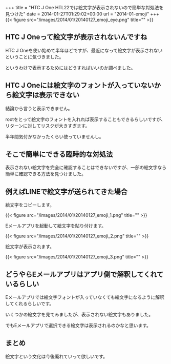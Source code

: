 +++
title = "HTC J One HTL22では絵文字が表示されないので簡単な対処法を見つけた"
date = 2014-01-27T01:29:02+00:00
url = "2014-01-emoji"
+++
{{< figure src="/images/2014/01/20140127_emoji_eye.png" title="" >}}

## HTC J Oneって絵文字が表示されないんですね

HTC J Oneを使い始めて半年ほどですが、最近になって絵文字が表示されないということに気づきました。
  
というわけで表示するためにはどうすればいいのか調べました。

## HTC J Oneには絵文字のフォントが入っていないから絵文字は表示できない

結論から言うと表示できません。
  
rootをとって絵文字のフォントを入れれば表示することもできるらしいですが、リターンに対してリスクが大きすぎます。
  
半年間気付かなかったくらい使っていませんし。

## そこで簡単にできる臨時的な対処法

表示されない絵文字を完全に確認することはできないですが、一部の絵文字なら簡単に確認できる方法を見つけました。 

## 例えばLINEで絵文字が送られてきた場合

絵文字をコピーします。

{{< figure src="/images/2014/01/20140127_emoji_1.png" title="" >}}

Eメールアプリを起動して絵文字を貼り付けます。

{{< figure src="/images/2014/01/20140127_emoji_2.png" title="" >}}

絵文字が表示されます。

{{< figure src="/images/2014/01/20140127_emoji_3.png" title="" >}}

## どうやらEメールアプリはアプリ側で解釈してくれているらしい

Eメールアプリでは絵文字フォントが入っていなくても絵文字になるように解釈してくれるらしいです。
  
いくつかの絵文字を見てみましたが、表示されない絵文字もありました。
  
でもEメールアプリで選択できる絵文字は表示されるのかなと思います。 

## まとめ

絵文字という文化は今後廃れていって欲しいです。